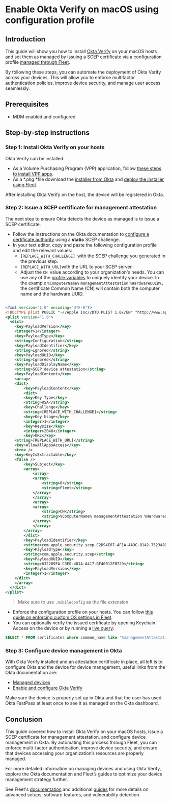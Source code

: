 # Enable Okta Verify on macOS using configuration profile

## Introduction

This guide will show you how to install [Okta Verify](https://help.okta.com/en-us/content/topics/mobile/okta-verify-overview.htm) on your macOS hosts and set them as managed by issuing a SCEP certificate via a configuration profile [managed through Fleet](https://fleetdm.com/guides/custom-os-settings).

By following these steps, you can automate the deployment of Okta Verify across your devices. This will allow you to enforce multifactor authentication policies, improve device security, and manage user access seamlessly.

## Prerequisites

* MDM enabled and configured

## Step-by-step instructions

### **Step 1: Install Okta Verify on your hosts**

Okta Verify can be installed:

* As a Volume Purchasing Program (VPP) application, follow [these steps to install VPP apps](https://fleetdm.com/guides/install-vpp-apps-on-macos-using-fleet).
* As a *.pkg *file download the [installer from Okta](https://help.okta.com/oie/en-us/content/topics/identity-engine/devices/ov-install-options-macos.htm) and [deploy the installer using Fleet](https://fleetdm.com/guides/deploy-security-agents).

After installing Okta Verify on the host, the device will be registered in Okta.

### **Step 2: Issue a SCEP certificate for management attestation**

The next step to ensure Okta detects the device as managed is to issue a SCEP certificate.

* Follow the instructions on the Okta documentation to [configure a certificate authority](https://help.okta.com/oie/en-us/content/topics/identity-engine/devices/configure-ca-main.htm) using a **static** SCEP challenge.
* In your text editor, copy and paste the following configuration profile and edit the relevant values:
    * `[REPLACE_WITH_CHALLENGE] `with the SCEP challenge you generated in the previous step.
    * `[REPLACE_WITH_URL]`with the URL to your SCEP server.
    * Adjust the `CN `value according to your organization's needs. You can use any of the [profile variables](https://support.apple.com/en-my/guide/deployment/dep04666af94/1/web/1.0) to uniquely identify your device. In the example `%ComputerName%` `managementAttestation` `%HardwareUUID%,` the certificate Common Name (CN) will contain both the computer name and the hardware UUID.

```xml

<?xml version="1.0" encoding="UTF-8"?>
<!DOCTYPE plist PUBLIC "-//Apple Inc//DTD PLIST 1.0//EN" "http://www.apple.com/DTDs/PropertyList-1.0.dtd">
<plist version="1.0">
  <dict>
	<key>PayloadVersion</key>
	<integer>1</integer>
	<key>PayloadType</key>
	<string>Configuration</string>
	<key>PayloadIdentifier</key>
	<string>Ignored</string>
	<key>PayloadUUID</key>
	<string>Ignored</string>
	<key>PayloadDisplayName</key>
	<string>SCEP device attestation</string>
	<key>PayloadContent</key>
	<array>
  	<dict>
    	<key>PayloadContent</key>
    	<dict>
      	<key>Key Type</key>
      	<string>RSA</string>
      	<key>Challenge</key>
      	<string>[REPLACE_WITH_CHALLENGE]</string>
      	<key>Key Usage</key>
      	<integer>1</integer>
      	<key>Keysize</key>
      	<integer>2048</integer>
      	<key>URL</key>
  	<string>[REPLACE_WITH_URL]</string>
  	<key>AllowAllAppsAccess</key>
  	<true />
  	<key>KeyIsExtractable</key>
  	<false />
      	<key>Subject</key>
      	<array>
        	<array>
          	<array>
            	<string>O</string>
            	<string>Fleet</string>
          	</array>
        	</array>
        	<array>
          	<array>
            	<string>CN</string>
            	<string>%ComputerName% managementAttestation %HardwareUUID%</string>
          	</array>
        	</array>
      	</array>
    	</dict>
    	<key>PayloadIdentifier</key>
    	<string>com.apple.security.scep.C2D94E67-4F1A-4A3C-8142-7523A8D35713</string>
    	<key>PayloadType</key>
    	<string>com.apple.security.scep</string>
    	<key>PayloadUUID</key>
    	<string>632289FA-C3E0-481A-A417-BF40012FB729</string>
    	<key>PayloadVersion</key>
    	<integer>1</integer>
  	</dict>
	</array>
  </dict>
</plist>

```

> Make sure to use `.mobileconfig` as the file extension

* Enforce the configuration profile on your hosts. You can follow [this guide on enforcing custom OS settings in Fleet](https://fleetdm.com/guides/custom-os-settings).
* You can optionally verify the issued certificate by opening Keychain Access on the device or by running a [live query](https://fleetdm.com/guides/get-current-telemetry-from-your-devices-with-live-queries):

```sql
SELECT * FROM certificates where common_name like '%managementAttestation%';
```

### **Step 3: Configure device management in Okta**

With Okta Verify installed and an attestation certificate in place, all left is to configure Okta and the device for device management, useful links from the Okta documentation are:

* [Managed devices](https://help.okta.com/oie/en-us/content/topics/identity-engine/devices/managed-main.htm)
* [Enable and configure Okta Verify](https://help.okta.com/en-us/content/topics/mobile/okta-verify-overview.htm)

Make sure the device is properly set up in Okta and that the user has used Okta FastPass at least once to see it as managed on the Okta dashboard.

## Conclusion

This guide covered how to install Okta Verify on your macOS hosts, issue a SCEP certificate for management attestation, and configure device management in Okta. By automating this process through Fleet, you can enforce multi-factor authentication, improve device security, and ensure that devices accessing your organization’s resources are properly managed.

For more detailed information on managing devices and using Okta Verify, explore the Okta documentation and Fleet’s guides to optimize your device management strategy further.

See Fleet's [documentation](https://fleetdm.com/docs/using-fleet) and additional [guides](https://fleetdm.com/guides) for more details on advanced setups, software features, and vulnerability detection.

<meta name="articleTitle" value="Enable Okta Verify on macOS using configuration profile">
<meta name="authorFullName" value="Roberto Dip">
<meta name="authorGitHubUsername" value="roperzh">
<meta name="category" value="guides">
<meta name="publishedOn" value="2024-09-23">
<meta name="articleImageUrl" value="../website/assets/images/articles/deploy-security-agents-1600x900@2x.png">
<meta name="description" value="This guide will walk you through enabling Okta verify on macOS hosts using a configuration profile.">
